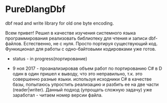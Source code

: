 # PureDlangDbf
dbf read and write library for old one byte encoding.

Всем привет! Решил в качестве изучения системного языка программирования  реализовать 
библиотеку для чтения и записи dbf-файлов. Естественно, не с нуля.
Просто портируя существующий код. Функиционал для 
работы с одно-байтовыми кодировками уже готов. 

* status - in progress(портирование)

* 9 ноя 2017 - проанализировав объем работ по портированию C# в D
один в один пришел к выводу, что это неправильно, т.к. это совершенно разные
языки. используя исходники C# в качестве базы, попытаюсь упростить 
реализацию и разбить ее на две части (reader|writer).
Данный подход (упрощать сложную задачу) уже заработал - читаем номер версии файла.
